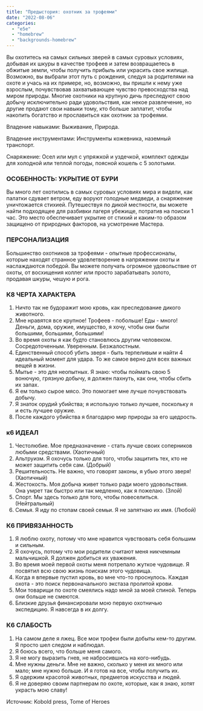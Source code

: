 ```yaml
---
title: "Предыстория: охотник за трофеями"
date: "2022-08-06"
categories: 
  - "e5e"
  - "homebrew"
  - "backgrounds-homebrew"
---
```


Вы охотитесь на самых сильных зверей в самых суровых условиях, добывая их шкуры в качестве трофеев и затем возвращаетесь в обжитые земли, чтобы получить прибыль или украсить свое жилище. Возможно, вы выбрали этот путь с рождения, следуя за родителями на охоте и учась на их примере, но, возможно, вы пришли к нему уже взрослым, почувствовав захватывающее чувство превосходства над миром природы. Многие охотники на крупную дичь преследуют свою добычу исключительно ради удовольствия, как некое развлечение, но другие продают свои навыки тому, кто больше заплатит, чтобы накопить богатство и прославиться как охотник за трофеями.

Владение навыками: Выживание, Природа.

Владение инструментами: Инструменты кожевника, наземный транспорт.

Снаряжение: Осел или мул с упряжкой и уздечкой, комплект одежды для холодной или теплой погоды, поясной кошель с 5 золотыми.

### ОСОБЕННОСТЬ: УКРЫТИЕ ОТ БУРИ

Вы много лет охотились в самых суровых условиях мира и видели, как палатки сдувает ветром, еду воруют голодные медведи, а снаряжение уничтожается стихией. Путешествуя по дикой местности, вы можете найти подходящее для разбивки лагеря убежище, потратив на поиски 1 час. Это место обеспечивает укрытие от стихий и каким-то образом защищено от природных факторов, на усмотрение Мастера.

### ПЕРСОНАЛИЗАЦИЯ

Большинство охотников за трофеями - опытные профессионалы, которые находят странное удовлетворение в напряжении охоты и наслаждаются победой. Вы можете получать огромное удовольствие от охоты, от восхищения коллег или просто зарабатывать золото, продавая шкуры, чешую и рога.

### К8 ЧЕРТА ХАРАКТЕРА

1. Ничто так не будоражит мою кровь, как преследование дикого животного.
2. Мне нравятся все крупное! Трофеев - побольше! Еды - много! Деньги, дома, оружие, имущество, я хочу, чтобы они были большими, большими, большими!
3. Во время охоты я как будто становлюсь другим человеком. Сосредоточенным. Уверенным. Безжалостным.
4. Единственный способ убить зверя - быть терпеливым и найти 4 идеальный момент для удара. То же самое верно для всех важных вещей в жизни.
5. Мытье - это для неопытных. Я знаю: чтобы поймать свою 5 вонючую, грязную добычу, я должен пахнуть, как они, чтобы сбить их запах.
6. Я ем только сырое мясо. Это помогает мне лучше почувствовать добычу.
7. Я знаток орудий убийства; я использую только лучшее, поскольку я и есть лучшее оружие.
8. После каждого убийства я благодарю мир природы за его щедрость.

### к6 ИДЕАЛ

1. Честолюбие. Мое предназначение - стать лучше своих соперников любыми средствами. (Хаотичный)
2. Альтруизм. Я охочусь только для того, чтобы защитить тех, кто не может защитить себя сам. (Добрый)
3. Решительность. Не важно, что говорят законы, я убью этого зверя! (Хаотичный)
4. Жестокость. Моя добыча живет только ради моего удовольствия. Она умрет так быстро или так медленно, как я пожелаю. (Злой)
5. Спорт. Мы здесь только для того, чтобы повеселиться.(Нейтральный)
6. Семья. Я иду по стопам своей семьи. Я не запятнаю их имя. (Любой)

### К6 ПРИВЯЗАННОСТЬ

1. Я люблю охоту, потому что мне нравится чувствовать себя большим и сильным.
2. Я охочусь, потому что мои родители считают меня никчемным мальчишкой. Я должен добиться их уважения.
3. Во время моей первой охоты меня потрепало жуткое чудовище. Я посвятил всю свою жизнь поискам этого чудовища.
4. Когда я впервые пустил кровь, во мне что-то проснулось. Каждая охота - это поиск первоначального экстаза пролитой крови.
5. Мои товарищи по охоте смеялись надо мной за моей спиной. Теперь они больше не смеются.
6. Близкие друзья финансировали мою первую охотничью экспедицию. Я навсегда в их долгу.

### К6 СЛАБОСТЬ

1. На самом деле я лжец. Все мои трофеи были добыты кем-то другим. Я просто шел следом и наблюдал.
2. Я боюсь всего, что больше меня самого.
3. Я не могу выразить гнев, не набросившись на кого-нибудь.
4. Мне нужны деньги. Мне не важно, сколько у меня их много или мало; мне нужно больше. И я готов на все, чтобы получить их.
5. Я одержим красотой животных, предметов искусства и людей.
6. Я не доверяю своим партнерам по охоте, которые, как я знаю, хотят украсть мою славу!

Источник: Kobold press, Tome of Heroes
